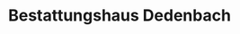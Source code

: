 ---
title: "Bestattungshaus Dedenbach"
url: /sinzig/bestattungshaus-dedenbach/
shop: Bestattungen
---